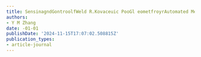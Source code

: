 ```yaml
---
title: SensinagndGontroolfWeld R.Kovaceuic PooGl eometfroyrAutomated MemA. SME GTAWelding
authors:
- Y M Zhang
date: -01-01
publishDate: '2024-11-15T17:07:02.508815Z'
publication_types:
- article-journal
---
```

